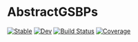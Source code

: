 # AbstractGSBPs

[![Stable](https://img.shields.io/badge/docs-stable-blue.svg)](https://igutierrezm.github.io/AbstractGSBPs.jl/stable/)
[![Dev](https://img.shields.io/badge/docs-dev-blue.svg)](https://igutierrezm.github.io/AbstractGSBPs.jl/dev/)
[![Build Status](https://github.com/igutierrezm/AbstractGSBPs.jl/actions/workflows/CI.yml/badge.svg?branch=main)](https://github.com/igutierrezm/AbstractGSBPs.jl/actions/workflows/CI.yml?query=branch%3Amain)
[![Coverage](https://codecov.io/gh/igutierrezm/AbstractGSBPs.jl/branch/main/graph/badge.svg?token=oMuLGanfrE)](https://codecov.io/gh/igutierrezm/AbstractGSBPs.jl)